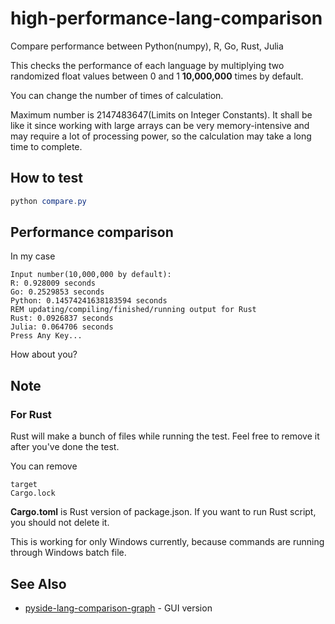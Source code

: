 # high-performance-lang-comparison
Compare performance between Python(numpy), R, Go, Rust, Julia

This checks the performance of each language by multiplying two randomized float values between 0 and 1 <b>10,000,000</b> times by default.

You can change the number of times of calculation.

Maximum number is 2147483647(Limits on Integer Constants). It shall be like it since working with large arrays can be very memory-intensive and may require a lot of processing power, so the calculation may take a long time to complete.

## How to test
```powershell
python compare.py
```
## Performance comparison
In my case
```batch
Input number(10,000,000 by default): 
R: 0.928009 seconds
Go: 0.2529853 seconds
Python: 0.14574241638183594 seconds
REM updating/compiling/finished/running output for Rust
Rust: 0.0926837 seconds
Julia: 0.064706 seconds
Press Any Key...
```

How about you?

## Note

### For Rust

Rust will make a bunch of files while running the test. Feel free to remove it after you've done the test.

You can remove
```
target
Cargo.lock
```

<b>Cargo.toml</b> is Rust version of package.json. If you want to run Rust script, you should not delete it.

This is working for only Windows currently, because commands are running through Windows batch file.

## See Also
* <a href="https://github.com/yjg30737/pyside-lang-comparison-graph">pyside-lang-comparison-graph</a> - GUI version
